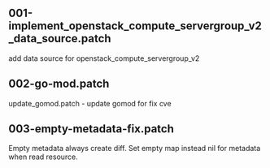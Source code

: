 ## 001-implement_openstack_compute_servergroup_v2_data_source.patch
add data source for openstack_compute_servergroup_v2

## 002-go-mod.patch
update_gomod.patch - update gomod for fix cve

## 003-empty-metadata-fix.patch
Empty metadata always create diff. Set empty map instead nil for metadata when read resource. 
